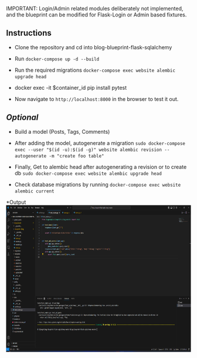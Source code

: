 IMPORTANT: 
Login/Admin related modules deliberately not implemented, and the blueprint can be modified for Flask-Login or Admin based fixtures.
## Instructions
* Clone the repository and cd into blog-blueprint-flask-sqlalchemy

* Run ```docker-compose up -d --build```

* Run the required migrations ```docker-compose exec website alembic upgrade head```

* docker exec -it $container_id pip install pytest

* Now navigate to ```http://localhost:8000``` in the browser to test it out.

## *Optional*
* Build a model (Posts, Tags, Comments)

* After adding the model, autogenerate a migration ```sudo docker-compose exec --user "$(id -u):$(id -g)" website alembic revision --autogenerate -m "create foo table"```

* Finally, Get to alembic head after autogenerating a revision or to create db ```sudo docker-compose exec website alembic upgrade head```

* Check database migrations by running ```docker-compose exec website alembic current```

*Output
<img alt="ouput" height="400" src="images/pytest_output.png">
